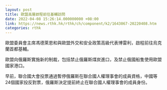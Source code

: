 ```yaml
---
layout: post
title: 歐盟高層啟程前往基輔訪問
date: 2022-04-08 15:26:14.000000000 +08:00
link: https://news.rthk.hk/rthk/ch/component/k2/1643067-20220408.htm
categories: rthk
---
```


歐盟委員會主席馮德萊恩和與歐盟外交和安全政策高級代表博雷利，啟程前往烏克蘭首都基輔。

歐盟向俄羅斯實施新的制裁，包括禁止俄羅斯煤炭進口，及禁止俄國船隻使用歐盟國家港口。

早前，聯合國大會投票通過暫停俄羅斯在聯合國人權理事會的成員資格，中國等24個國家投反對票，俄羅斯決定提前終止在聯合國人權理事會的成員身份。
